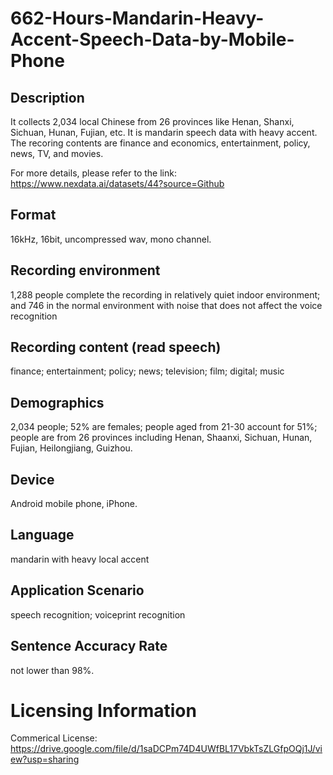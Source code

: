 # 662-Hours-Mandarin-Heavy-Accent-Speech-Data-by-Mobile-Phone


## Description
It collects 2,034 local Chinese from 26 provinces like Henan, Shanxi, Sichuan, Hunan, Fujian, etc. It is mandarin speech data with heavy accent. The recoring contents are finance and economics, entertainment, policy, news, TV, and movies.

For more details, please refer to the link: https://www.nexdata.ai/datasets/44?source=Github


## Format
16kHz, 16bit, uncompressed wav, mono channel.

## Recording environment
1,288 people complete the recording in relatively quiet indoor environment; and 746 in the normal environment with noise that does not affect the voice recognition

## Recording content (read speech)
finance; entertainment; policy; news; television; film; digital; music

## Demographics
2,034 people; 52% are females; people aged from 21-30 account for 51%; people are from 26 provinces including Henan, Shaanxi, Sichuan, Hunan, Fujian, Heilongjiang, Guizhou.

## Device
Android mobile phone, iPhone.

## Language
mandarin with heavy local accent

## Application Scenario
speech recognition;  voiceprint recognition

## Sentence Accuracy Rate
not lower than 98%.

# Licensing Information
Commerical License: https://drive.google.com/file/d/1saDCPm74D4UWfBL17VbkTsZLGfpOQj1J/view?usp=sharing
